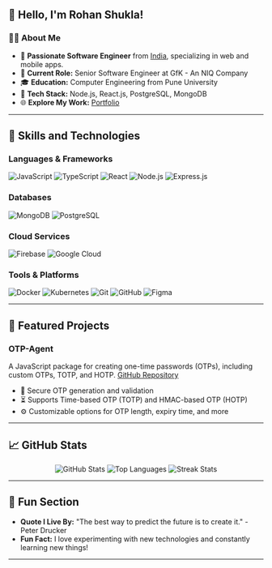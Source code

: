 ## 👋 Hello, I'm Rohan Shukla!

### 🧑‍💻 About Me
- 🌟 **Passionate Software Engineer** from [India](https://en.wikipedia.org/wiki/India), specializing in web and mobile apps.
- 💼 **Current Role:** Senior Software Engineer at GfK - An NIQ Company
- 🎓 **Education:** Computer Engineering from Pune University
- 🔧 **Tech Stack:** Node.js, React.js, PostgreSQL, MongoDB
- 🌐 **Explore My Work:** [Portfolio](https://rohanshukla.netlify.app/)

---

## 🚀 Skills and Technologies

### Languages & Frameworks
![JavaScript](https://img.shields.io/badge/JavaScript-F7DF1E?style=for-the-badge&logo=javascript&logoColor=black) ![TypeScript](https://img.shields.io/badge/TypeScript-007ACC?style=for-the-badge&logo=typescript&logoColor=white) ![React](https://img.shields.io/badge/React-61DAFB?style=for-the-badge&logo=react&logoColor=black) ![Node.js](https://img.shields.io/badge/Node.js-339933?style=for-the-badge&logo=node.js&logoColor=white) ![Express.js](https://img.shields.io/badge/Express.js-000000?style=for-the-badge&logo=express&logoColor=white)

### Databases
![MongoDB](https://img.shields.io/badge/MongoDB-47A248?style=for-the-badge&logo=mongodb&logoColor=white) ![PostgreSQL](https://img.shields.io/badge/PostgreSQL-336791?style=for-the-badge&logo=postgresql&logoColor=white)

### Cloud Services
![Firebase](https://img.shields.io/badge/Firebase-FFCA28?style=for-the-badge&logo=firebase&logoColor=black) ![Google Cloud](https://img.shields.io/badge/Google_Cloud-4285F4?style=for-the-badge&logo=google-cloud&logoColor=white)

### Tools & Platforms
![Docker](https://img.shields.io/badge/Docker-2496ED?style=for-the-badge&logo=docker&logoColor=white) ![Kubernetes](https://img.shields.io/badge/Kubernetes-326CE5?style=for-the-badge&logo=kubernetes&logoColor=white) ![Git](https://img.shields.io/badge/Git-F05032?style=for-the-badge&logo=git&logoColor=white) ![GitHub](https://img.shields.io/badge/GitHub-181717?style=for-the-badge&logo=github&logoColor=white) ![Figma](https://img.shields.io/badge/Figma-F24E1E?style=for-the-badge&logo=figma&logoColor=white)

---

## 🌟 Featured Projects

### **OTP-Agent**
A JavaScript package for creating one-time passwords (OTPs), including custom OTPs, TOTP, and HOTP. [GitHub Repository](https://github.com/rohanshukla/otp-agent)

- 🔐 Secure OTP generation and validation
- ⏳ Supports Time-based OTP (TOTP) and HMAC-based OTP (HOTP)
- ⚙️ Customizable options for OTP length, expiry time, and more

---

## 📈 GitHub Stats

<div align="center">
  <img src="https://github-readme-stats.vercel.app/api?username=rohanshukla&show_icons=true&theme=dark" alt="GitHub Stats" />
  <img src="https://github-readme-stats.vercel.app/api/top-langs/?username=rohanshukla&layout=compact&theme=dark" alt="Top Languages" />
  <img src="https://github-readme-streak-stats.herokuapp.com/?user=rohanshukla&theme=dark" alt="Streak Stats" />
</div>

---

## 🎉 Fun Section

- **Quote I Live By:** "The best way to predict the future is to create it." - Peter Drucker
- **Fun Fact:** I love experimenting with new technologies and constantly learning new things!

---
